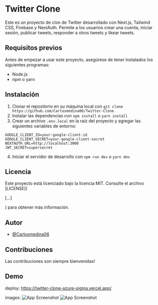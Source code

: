 # Twitter Clone

Este es un proyecto de clon de Twitter desarrollado con Next.js, Tailwind CSS, Firebase y NextAuth. Permite a los usuarios crear una cuenta, iniciar sesión, publicar tweets, responder a otros tweets y likear tweets.

## Requisitos previos

Antes de empezar a usar este proyecto, asegúrese de tener instalados los siguientes programas:

- Node.js
- npm o yarn

## Instalación

1. Clonar el repositorio en su máquina local con `git clone https://github.com/Carlosmedina06/Twitter-Clone`
2. Instalar las dependencias con `npm install` o `yarn install`
3. Crear un archivo `.env.local` en la raíz del proyecto y agregar las siguientes variables de entorno:

```
GOOGLE_CLIENT_ID=your-google-client-id
GOOGLE_CLIENT_SECRET=your-google-client-secret
NEXTAUTH_URL=http://localhost:3000
JWT_SECRET=supersecret
```

4. Iniciar el servidor de desarrollo con `npm run dev` o `yarn dev`

## Licencia

Este proyecto está licenciado bajo la licencia MIT. Consulte el archivo [LICENSE](

[...]
  
  ) para obtener más información.

## Autor

- [@Carlosmedina06](https://www.github.com/Carlosmedina06)

## Contribuciones

Las contribuciones son siempre bienvenidas!

## Demo

deploy:
https://twitter-clone-azure-sigma.vercel.app/

images:
![App Screenshot]([...])
![App Screenshot]([...])





